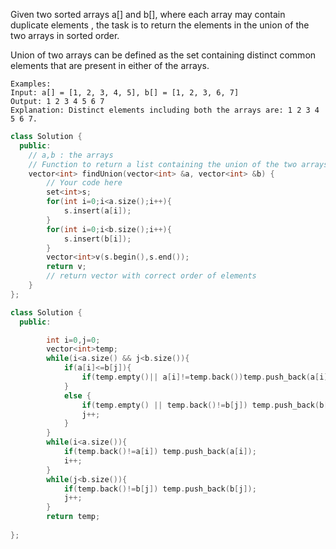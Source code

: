 Given two sorted arrays a[] and b[], where each array may contain duplicate elements , the task is to return the elements in the union of the two arrays in sorted order.

Union of two arrays can be defined as the set containing distinct common elements that are present in either of the arrays.
```
Examples:
Input: a[] = [1, 2, 3, 4, 5], b[] = [1, 2, 3, 6, 7]
Output: 1 2 3 4 5 6 7
Explanation: Distinct elements including both the arrays are: 1 2 3 4 5 6 7.
```

```cpp
class Solution {
  public:
    // a,b : the arrays
    // Function to return a list containing the union of the two arrays.
    vector<int> findUnion(vector<int> &a, vector<int> &b) {
        // Your code here
        set<int>s;
        for(int i=0;i<a.size();i++){
            s.insert(a[i]);
        }
        for(int i=0;i<b.size();i++){
            s.insert(b[i]);
        }
        vector<int>v(s.begin(),s.end());
        return v;
        // return vector with correct order of elements
    }
};
```

```cpp
class Solution {
  public:

        int i=0,j=0;
        vector<int>temp;
        while(i<a.size() && j<b.size()){
            if(a[i]<=b[j]){
                if(temp.empty()|| a[i]!=temp.back())temp.push_back(a[i]);i++;
            }
            else {
                if(temp.empty() || temp.back()!=b[j]) temp.push_back(b[j]);
                j++;
            }
        }
        while(i<a.size()){
            if(temp.back()!=a[i]) temp.push_back(a[i]);
            i++;
        }
        while(j<b.size()){
            if(temp.back()!=b[j]) temp.push_back(b[j]);
            j++;
        }
        return temp;
    
};